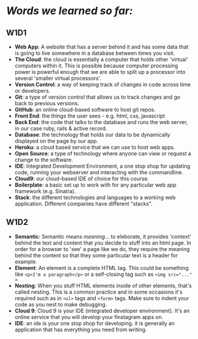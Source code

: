 # *Words we learned so far:*

## W1D1
* __Web App__: A website that has a server behind it and has some data that is going to live somewhere in a database between times you visit. 
* __The Cloud__: the cloud is essentially a computer that holds other 'virtual' computers within it. This is possible because computer processing power is powerful enough that we are able to split up a processor into several 'smaller virtual processors'.
* __Version Control__: a way of keeping track of changes in code across time or developers.
* __Git__: a type of version control that allows us to track changes and go back to previous versions.
* __GitHub__: an online cloud-based software to host git repos.
* __Front End__: the things the user sees - e.g. html, css, javascript
* __Back End__: the code that talks to the database and runs the web server, in our case ruby, rails & active record.
* __Database__: the technology that holds our data to be dynamically displayed on the page by our app.
* __Heroku__: a cloud based service that we can use to host web apps.
* __Open Source__: a type of technology where anyone can view or request a change to the software.
* __IDE__: Integrated Development Environment, a one stop shop for updating code, running your webserver and interacting with the commandline.
* __Cloud9__: our cloud-based IDE of choice for this course. 
* __Boilerplate__: a basic set up to work with for any particular web app framework (e.g. Sinatra). 
* __Stack__: the different technologies and languages to a working web application. Different companies have different "stacks".

## W1D2
* __Semantic__: Semantic means *meaning*... to eleborate, it provides 'context' behind the text and content that you decide to stuff into an html page. In order for a browser to 'see' a page like we do, they require the meaning behind the content so that they some particular text is a header for example. 
* __Element__: An element is a complete HTML tag. This could be something like `<p>I'm a paragraph</p>` or a self-closing tag such as `<img src="..." >`
* __Nesting__: When you stuff HTML elements inside of other elements, that's called nesting. This is a common practice and in some occasions it's required such as in `<ul>` tags and `<form>` tags. Make sure to indent your code as you nest to make debugging.
* __Cloud 9__: Cloud 9 is your IDE (integrated developer environment). It's an online service that you will develop your finstagram apps on. 
* __IDE__: an ide is your one stop shop for developing. it is generally an application that has everything you need from writing.
